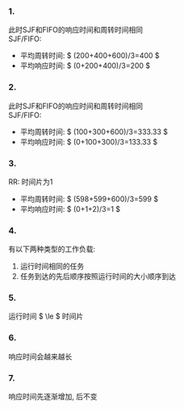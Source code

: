 ### 1. 
此时SJF和FIFO的响应时间和周转时间相同  
SJF/FIFO:    
- 平均周转时间: $ (200+400+600)/3=400 $
- 平均响应时间: $ (0+200+400)/3=200 $ 

### 2. 
此时SJF和FIFO的响应时间和周转时间相同  
SJF/FIFO: 
- 平均周转时间: $ (100+300+600)/3=333.33 $
- 平均响应时间: $ (0+100+300)/3=133.33 $    

### 3. 
RR: 时间片为1
- 平均周转时间: $ (598+599+600)/3=599 $
- 平均响应时间: $ (0+1+2)/3=1 $

### 4. 
有以下两种类型的工作负载: 
1. 运行时间相同的任务
2. 任务到达的先后顺序按照运行时间的大小顺序到达

### 5. 
运行时间 $ \le $ 时间片

### 6. 
响应时间会越来越长

### 7. 
响应时间先逐渐增加, 后不变